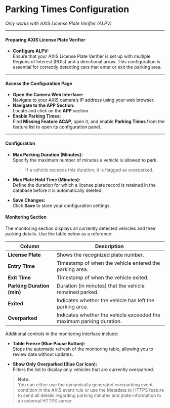 # Parking Times Configuration

*Only works with AXIS License Plate Verifier (ALPV)*

---

#### Preparing AXIS License Plate Verifier

- **Configure ALPV:**  
  Ensure that your AXIS License Plate Verifier is set up with multiple Regions of Interest (ROIs) and a directional arrow. This configuration is essential for correctly detecting cars that enter or exit the parking area.

---

#### Access the Configuration Page

- **Open the Camera Web Interface:**  
  Navigate to your AXIS camera’s IP address using your web browser.
- **Navigate to the APP Section:**  
  Locate and click on the **APP** section.
- **Enable Parking Times:**  
  Find **Missing Feature ACAP**, open it, and enable **Parking Times** from the feature list to open its configuration panel.

---

#### Configuration

- **Max Parking Duration (Minutes):**  
  Specify the maximum number of minutes a vehicle is allowed to park.  
  > If a vehicle exceeds this duration, it is flagged as overparked.

- **Max Plate Hold Time (Minutes):**  
  Define the duration for which a license plate record is retained in the database before it is automatically deleted.

- **Save Changes:**  
  Click **Save** to store your configuration settings.


#### Monitoring Section

The monitoring section displays all currently detected vehicles and their parking details. Use the table below as a reference:

| **Column**              | **Description**                                                      |
|-------------------------|----------------------------------------------------------------------|
| **License Plate**       | Shows the recognized plate number.                                   |
| **Entry Time**          | Timestamp of when the vehicle entered the parking area.              |
| **Exit Time**           | Timestamp of when the vehicle exited.                                |
| **Parking Duration (min)** | Duration (in minutes) that the vehicle remained parked.           |
| **Exited**              | Indicates whether the vehicle has left the parking area.             |
| **Overparked**          | Indicates whether the vehicle exceeded the maximum parking duration. |

Additional controls in the monitoring interface include:

- **Table Freeze (Blue Pause Button):**  
  Stops the automatic refresh of the monitoring table, allowing you to review data without updates.

- **Show Only Overparked (Blue Car Icon):**  
  Filters the list to display only vehicles that are currently overparked.

> **Note:**  
> You can either use the dynamically generated overparking event condition in the AXIS event rule or use the Metadata to HTTPS feature to send all details regarding parking minutes and plate information to an external HTTPS server.